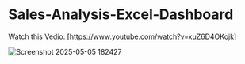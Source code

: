 # Sales-Analysis-Excel-Dashboard
Watch this Vedio: [https://www.youtube.com/watch?v=xuZ6D4OKojk]


![Screenshot 2025-05-05 182427](https://github.com/user-attachments/assets/841c5c65-68e9-4608-9195-059610fac22f)
